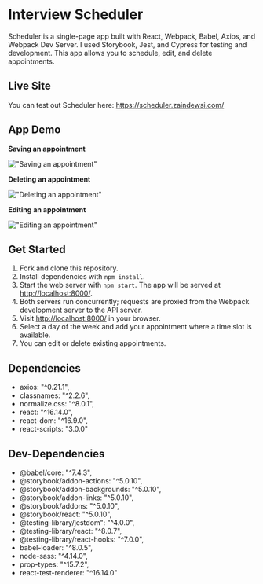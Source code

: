 # Interview Scheduler

Scheduler is a single-page app built with React, Webpack, Babel, Axios, and Webpack Dev Server. I used Storybook, Jest, and Cypress for testing and development. This app allows you to schedule, edit, and delete appointments.

## Live Site

You can test out Scheduler here: https://scheduler.zaindewsi.com/

## App Demo

<b>Saving an appointment</b>

!["Saving an appointment"](https://github.com/zaindewsi/scheduler/blob/main/docs/Save.gif)

<b>Deleting an appointment</b>

!["Deleting an appointment"](https://github.com/zaindewsi/scheduler/blob/main/docs/Delete.gif)

<b>Editing an appointment</b>

!["Editing an appointment"](https://github.com/zaindewsi/scheduler/blob/main/docs/Edit.gif)

## Get Started

1. Fork and clone this repository.
2. Install dependencies with `npm install`.
3. Start the web server with `npm start`. The app will be served at <http://localhost:8000/>.
4. Both servers run concurrently; requests are proxied from the Webpack development server to the API server.
5. Visit <http://localhost:8000/> in your browser.
6. Select a day of the week and add your appointment where a time slot is available.
7. You can edit or delete existing appointments.

## Dependencies

- axios: "^0.21.1",
- classnames: "^2.2.6",
- normalize.css: "^8.0.1",
- react: "^16.14.0",
- react-dom: "^16.9.0",
- react-scripts: "3.0.0"

## Dev-Dependencies

- @babel/core: "^7.4.3",
- @storybook/addon-actions: "^5.0.10",
- @storybook/addon-backgrounds: "^5.0.10",
- @storybook/addon-links: "^5.0.10",
- @storybook/addons: "^5.0.10",
- @storybook/react: "^5.0.10",
- @testing-library/jestdom": "^4.0.0",
- @testing-library/react: "^8.0.7",
- @testing-library/react-hooks: "^7.0.0",
- babel-loader: "^8.0.5",
- node-sass: "^4.14.0",
- prop-types: "^15.7.2",
- react-test-renderer: "^16.14.0"
